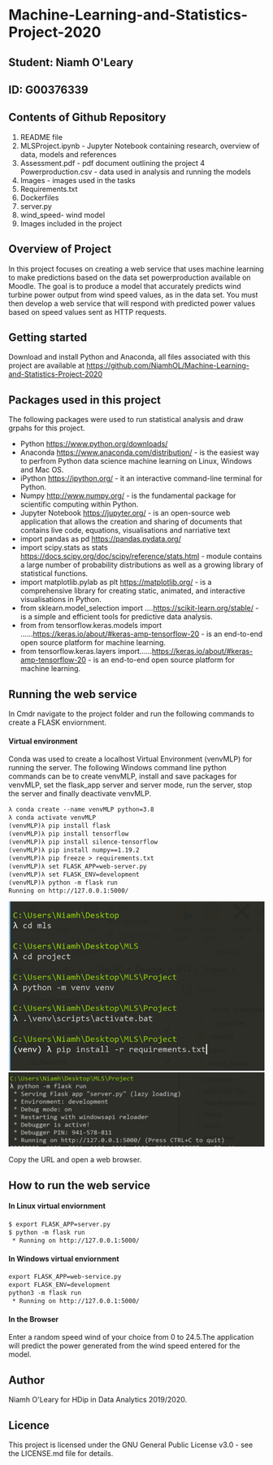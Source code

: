 # Machine-Learning-and-Statistics-Project-2020

## Student: Niamh O'Leary
## ID: G00376339

## Contents of Github Repository
1. README file
2. MLSProject.ipynb - Jupyter Notebook containing research, overview of data, models and references
3. Assessment.pdf - pdf document outlining the project
4  Powerproduction.csv - data used in analysis and running the models
5. Images -  images used in the tasks
6. Requirements.txt
7. Dockerfiles
8. server.py 
9. wind_speed- wind model
10. Images included in the project

## Overview of Project

In this project focuses on creating a web service that uses machine learning to make predictions based on the data set powerproduction available on Moodle. The goal is to
produce a model that accurately predicts wind turbine power output from wind speed values, as in the data set. You must then develop a web service that will respond with
predicted power values based on speed values sent as HTTP requests. 

## Getting started
Download and install Python and Anaconda, all files associated with this project are available at https://github.com/NiamhOL/Machine-Learning-and-Statistics-Project-2020

## Packages used in this project

The following packages were used to run statistical analysis and draw grpahs for this project.

* Python https://www.python.org/downloads/
* Anaconda https://www.anaconda.com/distribution/ - is the easiest way to perfrom Python data science machine learning on Linux, Windows and Mac OS.
* iPython https://ipython.org/ - it an interactive command-line terminal for Python.
* Numpy http://www.numpy.org/ - is the fundamental package for scientific computing within Python.
* Jupyter Notebook https://jupyter.org/ - is an open-source web application that allows the creation and sharing of documents that contains live code, equations, visualisations    and narriative text
* import pandas as pd https://pandas.pydata.org/
* import scipy.stats as stats https://docs.scipy.org/doc/scipy/reference/stats.html - module contains a large number of probability distributions as well as a growing library of statistical functions.
* import matplotlib.pylab as plt https://matplotlib.org/ - is a comprehensive library for creating static, animated, and interactive visualisations in Python.
* from sklearn.model_selection import ....https://scikit-learn.org/stable/ - is a simple and efficient tools for predictive data analysis.
* from from tensorflow.keras.models import ......https://keras.io/about/#keras-amp-tensorflow-20 -  is an end-to-end open source platform for machine learning.
* from tensorflow.keras.layers import......https://keras.io/about/#keras-amp-tensorflow-20 -  is an end-to-end open source platform for machine learning.

## Running the web service

In Cmdr navigate to the project folder and run the following commands to create a FLASK enviornment.

#### Virtual environment
Conda was used to create a localhost Virtual Environment (venvMLP) for running the server. The following Windows command line python commands can be to create venvMLP, install and save packages for venvMLP, set the flask_app server and server mode, run the server, stop the server and finally deactivate venvMLP.
```
λ conda create --name venvMLP python=3.8
λ conda activate venvMLP
(venvMLP)λ pip install flask
(venvMLP)λ pip install tensorflow
(venvMLP)λ pip install silence-tensorflow
(venvMLP)λ pip install numpy==1.19.2
(venvMLP)λ pip freeze > requirements.txt
(venvMLP)λ set FLASK_APP=web-server.py
(venvMLP)λ set FLASK_ENV=development
(venvMLP)λ python -m flask run
Running on http://127.0.0.1:5000/
```

![image](https://raw.githubusercontent.com/NiamhOL/Machine-Learning-and-Statistics-Project-2020/main/Capture.PNG)
![image](https://raw.githubusercontent.com/NiamhOL/Machine-Learning-and-Statistics-Project-2020/main/flask2.png)

Copy the URL and open a web browser. 

## How to run the web service
#### In Linux virtual enviornment
```
$ export FLASK_APP=server.py
$ python -m flask run
 * Running on http://127.0.0.1:5000/
```

#### In Windows virtual enviornment
```
export FLASK_APP=web-service.py
export FLASK_ENV=development
python3 -m flask run
 * Running on http://127.0.0.1:5000/
```

#### In the Browser
Enter a random speed wind of your choice from 0 to 24.5.The application will predict the power generated from the wind speed entered for the model.

## Author
Niamh O'Leary for HDip in Data Analytics 2019/2020.

## Licence
This project is licensed under the GNU General Public License v3.0 - see the LICENSE.md file for details.

